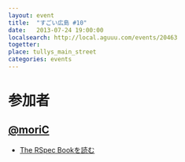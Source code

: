 ```yaml
---
layout: event
title:  "すごい広島 #10"
date:   2013-07-24 19:00:00
localsearch: http://local.aguuu.com/events/20463
togetter:
place: tullys_main_street
categories: events
---
```


# 参加者
## [@moriC](https://twitter.com/CentBoss)

* [The RSpec Bookを読む](http://blog.mori-theta.net/?p=223)
